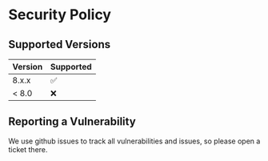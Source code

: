 # Security Policy

## Supported Versions

| Version | Supported          |
| ------- | ------------------ |
| 8.x.x   | :white_check_mark: |
| < 8.0   | :x:                |

## Reporting a Vulnerability

We use github issues to track all vulnerabilities and issues, so please open a ticket there.
